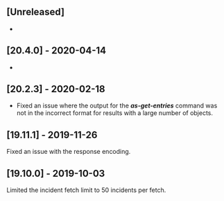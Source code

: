 ## [Unreleased]
-


## [20.4.0] - 2020-04-14
-


## [20.2.3] - 2020-02-18
- Fixed an issue where the output for the ***as-get-entries*** command was not in the incorrect format for results with a large number of objects.

## [19.11.1] - 2019-11-26
Fixed an issue with the response encoding.

## [19.10.0] - 2019-10-03
Limited the incident fetch limit to 50 incidents per fetch.

